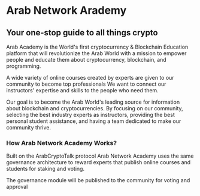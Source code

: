 # Arab Network Arademy

## Your one-stop guide to all things crypto

Arab Academy is the World's first cryptocurrency & Blockchain Education platform that will revolutionize the Arab World with a mission to empower people and educate them about cryptocurrency, blockchain, and programming.

A wide variety of online courses created by experts are given to our community to become top professionals We want to connect our instructors' expertise and skills to the people who need them.

Our goal is to become the Arab World's leading source for information about blockchain and cryptocurrencies. By focusing on our community, selecting the best industry experts as instructors, providing the best personal student assistance, and having a team dedicated to make our community thrive.

### How Arab Network Academy Works?

Built on the ArabCryptoTalk protocol Arab Network Academy uses the same governance architecture to reward experts that publish online courses and students for staking and voting.

The governance module will be published to the community for voting and approval







